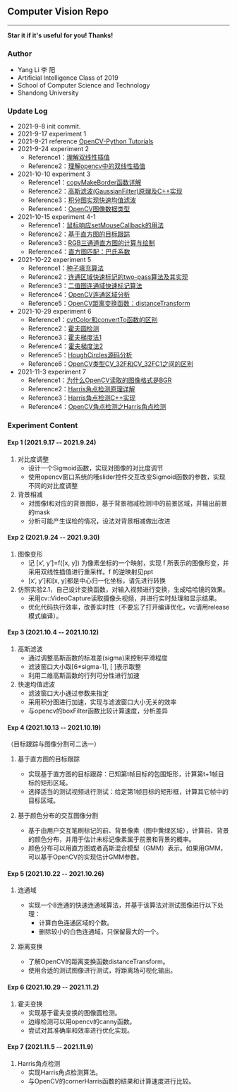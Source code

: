 ## Computer Vision Repo

---

**Star it if it's useful for you! Thanks!**

### Author

- Yang Li 李 阳
- Artificial Intelligence Class of 2019
- School of Computer Science and Technology
- Shandong University

### Update Log

- 2021-9-8 init commit.
- 2021-9-17 experiment 1
- 2021-9-21
  reference [OpenCV-Python Tutorials](https://opencv24-python-tutorials.readthedocs.io/en/latest/py_tutorials/py_tutorials.html)
- 2021-9-24 experiment 2
    - Reference1：[理解双线性插值](https://zhuanlan.zhihu.com/p/110754637)
    - Reference2：[理解opencv中的双线性插值](https://www.cnblogs.com/wxl845235800/p/9608736.html)
- 2021-10-10 experiment 3
    - Reference1：[copyMakeBorder函数详解](https://blog.csdn.net/qq_36560894/article/details/105416273)
    - Reference2：[高斯滤波(GaussianFilter)原理及C++实现](https://blog.csdn.net/weixin_40647819/article/details/89742936)
    - Reference3：[积分图实现快速均值滤波](https://blog.csdn.net/weixin_40647819/article/details/88775598)
    - Reference4：[OpenCV图像数据类型](https://www.jianshu.com/p/437c5031615c)
- 2021-10-15 experiment 4-1
    - Reference1：[鼠标响应setMouseCallback的用法](https://blog.csdn.net/qq_29540745/article/details/52562101)
    - Reference2：[基于直方图的目标跟踪](https://github.com/devWangBin/CV-image_processing)
    - Reference3：[RGB三通道直方图的计算与绘制](https://blog.csdn.net/Derical/article/details/108887966)
    - Reference4：[直方图匹配：巴氏系数](https://blog.csdn.net/jameschen9051/article/details/95895256)
- 2021-10-22 experiment 5
    - Reference1：[种子填充算法](https://www.bbsmax.com/A/amd0AVWzge/)
    - Reference2：[连通区域快速标记的two-pass算法及其实现](https://www.cnblogs.com/riddick/p/8280883.html)
    - Reference3：[二值图连通域快速标记算法](https://www.cnblogs.com/ailitao/p/11787513.html)
    - Reference4：[OpenCV连通区域分析](https://blog.csdn.net/icvpr/article/details/10259577)
    - Reference5：[OpenCV距离变换函数：distanceTransform](https://www.jianshu.com/p/77a773d97987)
- 2021-10-29 experiment 6
    - Reference1：[cvtColor和convertTo函数的区别](https://blog.csdn.net/qq_22764813/article/details/52135686)
    - Reference2：[霍夫圆检测](https://zhuanlan.zhihu.com/p/134452506)
    - Reference3：[霍夫梯度法1](https://www.cnblogs.com/bjxqmy/p/12333022.html)
    - Reference4：[霍夫梯度法2](https://blog.csdn.net/qq_41498261/article/details/103104035)
    - Reference5：[HoughCircles源码分析](https://blog.csdn.net/zhaocj/article/details/50454847)
    - Reference6：[OpenCV类型CV_32F和CV_32FC1之间的区别](https://www.askgo.cn/question/1476)
- 2021-11-3 experiment 7
    - Reference1：[为什么OpenCV读取的图像格式是BGR](https://cloud.tencent.com/developer/article/1473677)
    - Reference2：[Harris角点检测原理详解](https://blog.csdn.net/lwzkiller/article/details/54633670)
    - Reference3：[Harris角点检测C++实现](https://www.jianshu.com/p/44e63f7f7f4f)
    - Reference4：[OpenCV角点检测之Harris角点检测](https://blog.csdn.net/poem_qianmo/article/details/29356187)

### Experiment Content

#### Exp 1 (2021.9.17 -- 2021.9.24)

1. 对比度调整
    - 设计一个Sigmoid函数，实现对图像的对比度调节
    - 使用opencv窗口系统的哦slider控件交互改变Sigmoid函数的参数，实现不同的对比度调整
2. 背景相减
    - 对图像I和对应的背景图B，基于背景相减检测I中的前景区域，并输出前景的mask
    - 分析可能产生误检的情况，设法对背景相减做出改进

#### Exp 2 (2021.9.24 -- 2021.9.30)

1. 图像变形
    - 记 [x’, y’]=f([x, y]) 为像素坐标的一个映射，实现 f 所表示的图像形变，并采用双线性插值进行重采样。f 的逆映射见ppt
    - [x’, y’]和[x, y]都是中心归一化坐标，请先进行转换
2. 仿照实验2.1，自己设计变换函数，对输入视频进行变换，生成哈哈镜的效果。
    - 采用cv::VideoCapture读取摄像头视频，并进行实时处理和显示结果。
    - 优化代码执行效率，改善实时性（不要忘了打开编译优化，vc请用release模式编译）。

#### Exp 3 (2021.10.4 -- 2021.10.12)

1. 高斯滤波
    - 通过调整高斯函数的标准差(sigma)来控制平滑程度
    - 滤波窗口大小取[6*sigma-1], [ ]表示取整
    - 利用二维高斯函数的行列可分性进行加速
2. 快速均值滤波
    - 滤波窗口大小通过参数来指定
    - 采用积分图进行加速，实现与滤波窗口大小无关的效率
    - 与opencv的boxFilter函数比较计算速度，分析差异

#### Exp 4 (2021.10.13 -- 2021.10.19)

（目标跟踪与图像分割可二选一）

1. 基于直方图的目标跟踪
    - 实现基于直方图的目标跟踪：已知第t帧目标的包围矩形，计算第t+1帧目标的矩形区域。
    - 选择适当的测试视频进行测试：给定第1帧目标的矩形框，计算其它帧中的目标区域。

2. 基于颜色分布的交互图像分割
    - 基于由用户交互笔刷标记的前、背景像素（图中黄绿区域），计算前、背景的颜色分布，并用于估计未标记像素属于前景和背景的概率。
    - 颜色分布可以用直方图或者高斯混合模型（GMM）表示。如果用GMM，可以基于OpenCV的实现估计GMM参数。

#### Exp 5 (2021.10.22 -- 2021.10.26)

1. 连通域
    - 实现一个8连通的快速连通域算法，并基于该算法对测试图像进行以下处理：
        - 计算白色连通区域的个数。
        - 删除较小的白色连通域，只保留最大的一个。

2. 距离变换
    - 了解OpenCV的距离变换函数distanceTransform。
    - 使用合适的测试图像进行测试，将距离场可视化输出。

#### Exp 6 (2021.10.29 -- 2021.11.2)

1. 霍夫变换
    - 实现基于霍夫变换的图像圆检测。
    - 边缘检测可以用opencv的canny函数。
    - 尝试对其准确率和效率进行优化实现。

#### Exp 7 (2021.11.5 -- 2021.11.9)

1. Harris角点检测
    - 实现Harris角点检测算法。
    - 与OpenCV的cornerHarris函数的结果和计算速度进行比较。